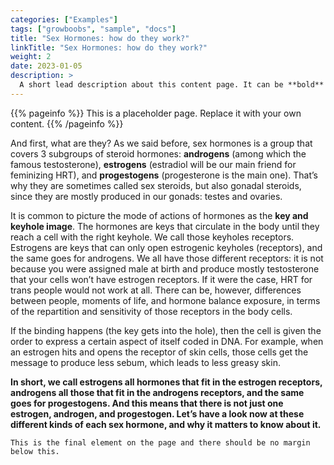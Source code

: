 ```yaml
---
categories: ["Examples"]
tags: ["growboobs", "sample", "docs"]
title: "Sex Hormones: how do they work?"
linkTitle: "Sex Hormones: how do they work?"
weight: 2
date: 2023-01-05
description: >
  A short lead description about this content page. It can be **bold** or _italic_ and can be split over multiple paragraphs.
---
```


{{% pageinfo %}}
This is a placeholder page. Replace it with your own content.
{{% /pageinfo %}}


And first, what are they? As we said before, sex hormones is a group that covers 3 subgroups of steroid hormones: **androgens** (among which the famous testosterone), **estrogens** (estradiol will be our main friend for feminizing HRT), and **progestogens** (progesterone is the main one). That’s why they are sometimes called sex steroids, but also gonadal steroids, since they are mostly produced in our gonads: testes and ovaries.

It is common to picture the mode of actions of hormones as the **key and keyhole image**. The hormones are keys that circulate in the body until they reach a cell with the right keyhole. We call those keyholes receptors. Estrogens are keys that can only open estrogenic keyholes (receptors), and the same goes for androgens. We all have those different receptors: it is not because you were assigned male at birth and produce mostly testosterone that your cells won’t have estrogen receptors. If it were the case, HRT for trans people would not work at all. There can be, however, differences between people, moments of life, and hormone balance exposure, in terms of the repartition and sensitivity of those receptors in the body cells.

If the binding happens (the key gets into the hole), then the cell is given the order to express a certain aspect of itself coded in DNA. For example, when an estrogen hits and opens the receptor of skin cells, those cells get the message to produce less sebum, which leads to less greasy skin.

**In short, we call estrogens all hormones that fit in the estrogen receptors, androgens all those that fit in the androgens receptors, and the same goes for progestogens. And this means that there is not just one estrogen, androgen, and progestogen. Let’s have a look now at these different kinds of each sex hormone, and why it matters to know about it.**



```
This is the final element on the page and there should be no margin below this.
```
